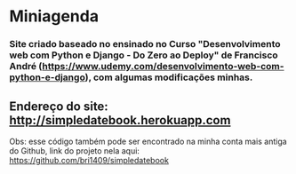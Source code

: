 # Miniagenda
### Site criado baseado no ensinado no Curso "Desenvolvimento web com Python e Django - Do Zero ao Deploy" de Francisco André (https://www.udemy.com/desenvolvimento-web-com-python-e-django), com algumas modificações minhas.

## Endereço do site: http://simpledatebook.herokuapp.com

Obs: esse código também pode ser encontrado na minha conta mais antiga do Github, link do projeto nela aqui: https://github.com/bri1409/simpledatebook
